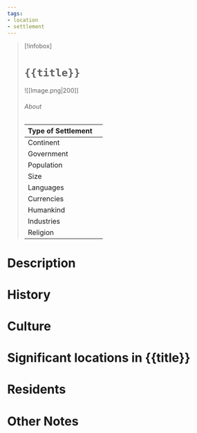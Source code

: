 ```yaml
---
tags:
- location
- settlement
---
```

> [!infobox]
> # `{{title}}`
> ![[Image.png|200]]
> ###### About
> | Type of Settlement |  |
> | ---- | ---- |
> | Continent |  |
> | Government |  |
> | Population | |
> | Size |  |
> | Languages |  |
> | Currencies |  |
> | Humankind |  |
> | Industries |   |
> | Religion |   |

# Description



# History



# Culture



# Significant locations in {{title}}



# Residents



# Other Notes


